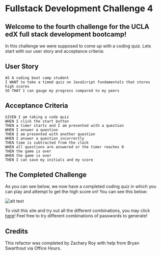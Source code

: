 # Fullstack Development Challenge 4

## Welcome to the fourth challenge for the UCLA edX full stack development bootcamp! 

In this challenge we were supposed to come up with a coding quiz. Lets start with our user story and acceptance criteria:

## User Story

```
AS A coding boot camp student
I WANT to take a timed quiz on JavaScript fundamentals that stores high scores
SO THAT I can gauge my progress compared to my peers
```

## Acceptance Criteria

```
GIVEN I am taking a code quiz
WHEN I click the start button
THEN a timer starts and I am presented with a question
WHEN I answer a question
THEN I am presented with another question
WHEN I answer a question incorrectly
THEN time is subtracted from the clock
WHEN all questions are answered or the timer reaches 0
THEN the game is over
WHEN the game is over
THEN I can save my initials and my score
```

## The Completed Challenge
As you can see below, we now have a completed coding quiz in which you can play and attempt to get the high score on! You can see this below:

![alt text](./assets/images/password-generator.png "Completed Password Generator")

To visit this site and try out all the different combinations, you may click [here](https://falafelrapper.github.io/js-password-generator/)! Feel free to try different combinations of passwords to generate!

## Credits
This refactor was completed by Zachary Roy with help from Bryan Swarthout via Office Hours.